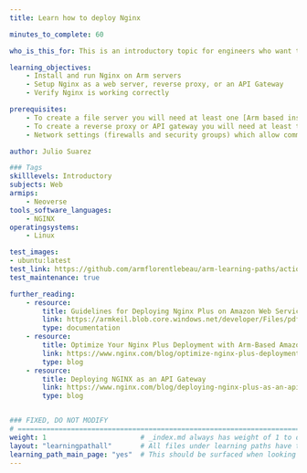 ```yaml
---
title: Learn how to deploy Nginx

minutes_to_complete: 60

who_is_this_for: This is an introductory topic for engineers who want to use Nginx on Arm.

learning_objectives:
    - Install and run Nginx on Arm servers
    - Setup Nginx as a web server, reverse proxy, or an API Gateway
    - Verify Nginx is working correctly

prerequisites:
    - To create a file server you will need at least one [Arm based instance](/learning-paths/servers-and-cloud-computing/csp/) from a cloud service provider or one on-premises Arm server.
    - To create a reverse proxy or API gateway you will need at least three Arm based instances from a cloud service provider or at least three on-premises Arm servers.
    - Network settings (firewalls and security groups) which allow communication on port 22 (SSH) and port 443 (HTTPS).

author: Julio Suarez

### Tags
skilllevels: Introductory
subjects: Web
armips:
    - Neoverse
tools_software_languages:
    - NGINX
operatingsystems:
    - Linux

test_images:
- ubuntu:latest
test_link: https://github.com/armflorentlebeau/arm-learning-paths/actions/runs/4312122327
test_maintenance: true

further_reading:
    - resource:
        title: Guidelines for Deploying Nginx Plus on Amazon Web Services
        link: https://armkeil.blob.core.windows.net/developer/Files/pdf/white-paper/guidelines-for-deploying-nginx-plus-on-aws.pdf
        type: documentation
    - resource:
        title: Optimize Your Nginx Plus Deployment with Arm-Based Amazon EC2 M6g Instances
        link: https://www.nginx.com/blog/optimize-nginx-plus-deployment-arm-based-amazon-ec2-m6g-instances/
        type: blog
    - resource:
        title: Deploying NGINX as an API Gateway
        link: https://www.nginx.com/blog/deploying-nginx-plus-as-an-api-gateway-part-1/
        type: blog


### FIXED, DO NOT MODIFY
# ================================================================================
weight: 1                       # _index.md always has weight of 1 to order correctly
layout: "learningpathall"       # All files under learning paths have this same wrapper
learning_path_main_page: "yes"  # This should be surfaced when looking for related content. Only set for _index.md of learning path content.
---
```

